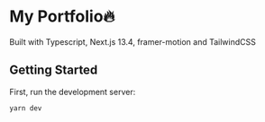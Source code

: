 # My Portfolio🔥
Built with Typescript, Next.js 13.4, framer-motion and TailwindCSS 

## Getting Started

First, run the development server:

```bash
yarn dev
```

